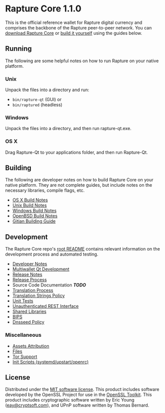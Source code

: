Rapture Core 1.1.0
=====================

This is the official reference wallet for Rapture digital currency and comprises the backbone of the Rapture peer-to-peer network. You can [download Rapture Core](https://www.rapture.org/#wallets) or [build it yourself](#building) using the guides below.

Running
---------------------
The following are some helpful notes on how to run Rapture on your native platform.

### Unix

Unpack the files into a directory and run:

- `bin/rapture-qt` (GUI) or
- `bin/raptured` (headless)

### Windows

Unpack the files into a directory, and then run rapture-qt.exe.

### OS X

Drag Rapture-Qt to your applications folder, and then run Rapture-Qt.



Building
---------------------
The following are developer notes on how to build Rapture Core on your native platform. They are not complete guides, but include notes on the necessary libraries, compile flags, etc.

- [OS X Build Notes](build-osx.md)
- [Unix Build Notes](build-unix.md)
- [Windows Build Notes](build-windows.md)
- [OpenBSD Build Notes](build-openbsd.md)
- [Gitian Building Guide](gitian-building.md)

Development
---------------------
The Rapture Core repo's [root README](/README.md) contains relevant information on the development process and automated testing.

- [Developer Notes](developer-notes.md)
- [Multiwallet Qt Development](multiwallet-qt.md)
- [Release Notes](release-notes.md)
- [Release Process](release-process.md)
- Source Code Documentation ***TODO***
- [Translation Process](translation_process.md)
- [Translation Strings Policy](translation_strings_policy.md)
- [Unit Tests](unit-tests.md)
- [Unauthenticated REST Interface](REST-interface.md)
- [Shared Libraries](shared-libraries.md)
- [BIPS](bips.md)
- [Dnsseed Policy](dnsseed-policy.md)


### Miscellaneous
- [Assets Attribution](assets-attribution.md)
- [Files](files.md)
- [Tor Support](tor.md)
- [Init Scripts (systemd/upstart/openrc)](init.md)

License
---------------------
Distributed under the [MIT software license](http://www.opensource.org/licenses/mit-license.php).
This product includes software developed by the OpenSSL Project for use in the [OpenSSL Toolkit](https://www.openssl.org/). This product includes
cryptographic software written by Eric Young ([eay@cryptsoft.com](mailto:eay@cryptsoft.com)), and UPnP software written by Thomas Bernard.
